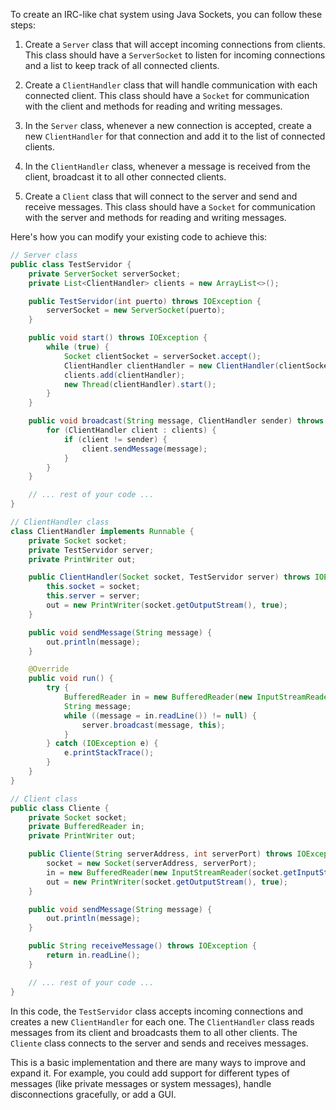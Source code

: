 To create an IRC-like chat system using Java Sockets, you can follow these steps:

1. Create a `Server` class that will accept incoming connections from clients. This class should have a `ServerSocket` to listen for incoming connections and a list to keep track of all connected clients.

2. Create a `ClientHandler` class that will handle communication with each connected client. This class should have a `Socket` for communication with the client and methods for reading and writing messages.

3. In the `Server` class, whenever a new connection is accepted, create a new `ClientHandler` for that connection and add it to the list of connected clients.

4. In the `ClientHandler` class, whenever a message is received from the client, broadcast it to all other connected clients.

5. Create a `Client` class that will connect to the server and send and receive messages. This class should have a `Socket` for communication with the server and methods for reading and writing messages.

Here's how you can modify your existing code to achieve this:

```java
// Server class
public class TestServidor {
    private ServerSocket serverSocket;
    private List<ClientHandler> clients = new ArrayList<>();

    public TestServidor(int puerto) throws IOException {
        serverSocket = new ServerSocket(puerto);
    }

    public void start() throws IOException {
        while (true) {
            Socket clientSocket = serverSocket.accept();
            ClientHandler clientHandler = new ClientHandler(clientSocket, this);
            clients.add(clientHandler);
            new Thread(clientHandler).start();
        }
    }

    public void broadcast(String message, ClientHandler sender) throws IOException {
        for (ClientHandler client : clients) {
            if (client != sender) {
                client.sendMessage(message);
            }
        }
    }

    // ... rest of your code ...
}
```

```java
// ClientHandler class
class ClientHandler implements Runnable {
    private Socket socket;
    private TestServidor server;
    private PrintWriter out;

    public ClientHandler(Socket socket, TestServidor server) throws IOException {
        this.socket = socket;
        this.server = server;
        out = new PrintWriter(socket.getOutputStream(), true);
    }

    public void sendMessage(String message) {
        out.println(message);
    }

    @Override
    public void run() {
        try {
            BufferedReader in = new BufferedReader(new InputStreamReader(socket.getInputStream()));
            String message;
            while ((message = in.readLine()) != null) {
                server.broadcast(message, this);
            }
        } catch (IOException e) {
            e.printStackTrace();
        }
    }
}
```

```java
// Client class
public class Cliente {
    private Socket socket;
    private BufferedReader in;
    private PrintWriter out;

    public Cliente(String serverAddress, int serverPort) throws IOException {
        socket = new Socket(serverAddress, serverPort);
        in = new BufferedReader(new InputStreamReader(socket.getInputStream()));
        out = new PrintWriter(socket.getOutputStream(), true);
    }

    public void sendMessage(String message) {
        out.println(message);
    }

    public String receiveMessage() throws IOException {
        return in.readLine();
    }

    // ... rest of your code ...
}
```

In this code, the `TestServidor` class accepts incoming connections and creates a new `ClientHandler` for each one. The `ClientHandler` class reads messages from its client and broadcasts them to all other clients. The `Cliente` class connects to the server and sends and receives messages.

This is a basic implementation and there are many ways to improve and expand it. For example, you could add support for different types of messages (like private messages or system messages), handle disconnections gracefully, or add a GUI.


